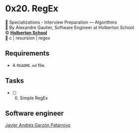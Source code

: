 # 0x20. RegEx
:open_file_folder: Specializations - Interview Preparation ― Algorithms  
:bust_in_silhouette: By Alexandre Gautier, Software Engineer at Holberton School  
:copyright: **[Holberton School](https://www.holbertonschool.com/)**  
:bookmark: c | resursion | regex

## Requirements
* A ```README.md``` file.

## Tasks
* [ ] 0. Simple RegEx

## Software engineer
[Javier Andrés Garzón Patarroyo](https://www.javierandresgp.com)
